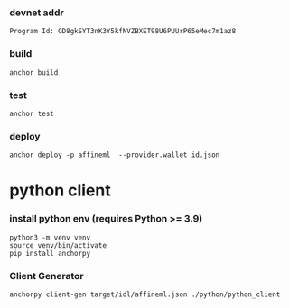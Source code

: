 ### devnet addr

```
Program Id: GD8gkSYT3nK3Y5kfNVZBXET98U6PUUrP65eMec7m1az8
```

### build

```
anchor build
```

### test

```
anchor test
```

### deploy

```
anchor deploy -p affineml  --provider.wallet id.json
```

# python client

### install python env (requires Python >= 3.9)

```
python3 -m venv venv
source venv/bin/activate
pip install anchorpy

```

### Client Generator

```
anchorpy client-gen target/idl/affineml.json ./python/python_client
```
